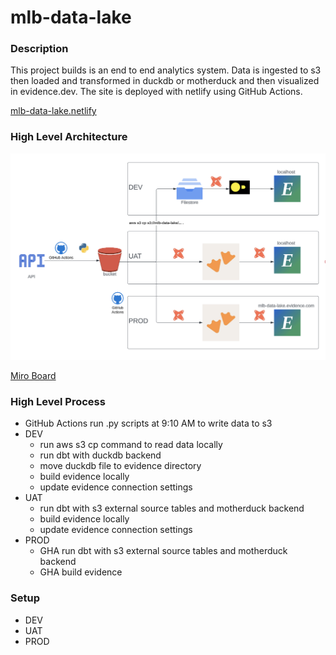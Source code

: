 # mlb-data-lake

### Description

This project builds is an end to end analytics system. Data is ingested to s3 then loaded and transformed in duckdb or motherduck and then visualized in evidence.dev. The site is deployed with netlify using GitHub Actions.

[mlb-data-lake.netlify](https://mlb-data-lake.netlify.app)

### High Level Architecture
![high level architecture](./images/high-level-architecture-diagram.png)

[Miro Board](https://lucid.app/lucidchart/64b88329-46d6-4283-b875-fea82e9b328a/edit?view_items=DHbh.MwD~tuD&invitationId=inv_aec05db6-afbd-4dc8-831b-353bb2e5a6ce)

### High Level Process

* GitHub Actions run .py scripts at 9:10 AM to write data to s3
* DEV
    * run aws s3 cp command to read data locally
    * run dbt with duckdb backend
    * move duckdb file to evidence directory
    * build evidence locally
    * update evidence connection settings
* UAT
    * run dbt with s3 external source tables and motherduck backend
    * build evidence locally
    * update evidence connection settings
* PROD
    * GHA run dbt with s3 external source tables and motherduck backend
    * GHA build evidence 

### Setup

* DEV
* UAT
* PROD